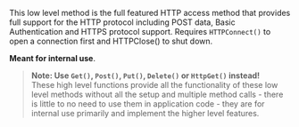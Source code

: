 ﻿This low level method is the full featured HTTP access method that provides full support for the HTTP protocol including POST data, Basic Authentication and HTTPS protocol support. Requires `HTTPConnect()` to open a connection first and HTTPClose() to shut down.

**Meant for internal use**.

> **Note: Use `Get()`, `Post()`, `Put()`, `Delete()` or `HttpGet()` instead!**  
> These high level functions provide all the functionality of these low level methods without all the setup and multiple method calls - there is little to no need to use them in application code - they are for internal use primarily and implement the higher level features.